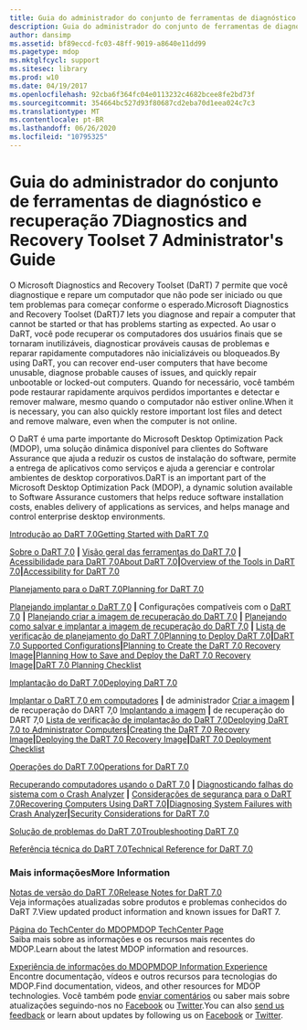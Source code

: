 ```yaml
---
title: Guia do administrador do conjunto de ferramentas de diagnóstico e recuperação 7
description: Guia do administrador do conjunto de ferramentas de diagnóstico e recuperação 7
author: dansimp
ms.assetid: bf89eccd-fc03-48ff-9019-a8640e11dd99
ms.pagetype: mdop
ms.mktglfcycl: support
ms.sitesec: library
ms.prod: w10
ms.date: 04/19/2017
ms.openlocfilehash: 92cba6f364fc04e0113232c4682bcee8fe2bd73f
ms.sourcegitcommit: 354664bc527d93f80687cd2eba70d1eea024c7c3
ms.translationtype: MT
ms.contentlocale: pt-BR
ms.lasthandoff: 06/26/2020
ms.locfileid: "10795325"
---
```

# <span data-ttu-id="0e59f-103">Guia do administrador do conjunto de ferramentas de diagnóstico e recuperação 7</span><span class="sxs-lookup"><span data-stu-id="0e59f-103">Diagnostics and Recovery Toolset 7 Administrator's Guide</span></span>


<span data-ttu-id="0e59f-104">O Microsoft Diagnostics and Recovery Toolset (DaRT) 7 permite que você diagnostique e repare um computador que não pode ser iniciado ou que tem problemas para começar conforme o esperado.</span><span class="sxs-lookup"><span data-stu-id="0e59f-104">Microsoft Diagnostics and Recovery Toolset (DaRT)7 lets you diagnose and repair a computer that cannot be started or that has problems starting as expected.</span></span> <span data-ttu-id="0e59f-105">Ao usar o DaRT, você pode recuperar os computadores dos usuários finais que se tornaram inutilizáveis, diagnosticar prováveis causas de problemas e reparar rapidamente computadores não inicializáveis ou bloqueados.</span><span class="sxs-lookup"><span data-stu-id="0e59f-105">By using DaRT, you can recover end-user computers that have become unusable, diagnose probable causes of issues, and quickly repair unbootable or locked-out computers.</span></span> <span data-ttu-id="0e59f-106">Quando for necessário, você também pode restaurar rapidamente arquivos perdidos importantes e detectar e remover malware, mesmo quando o computador não estiver online.</span><span class="sxs-lookup"><span data-stu-id="0e59f-106">When it is necessary, you can also quickly restore important lost files and detect and remove malware, even when the computer is not online.</span></span>

<span data-ttu-id="0e59f-107">O DaRT é uma parte importante do Microsoft Desktop Optimization Pack (MDOP), uma solução dinâmica disponível para clientes do Software Assurance que ajuda a reduzir os custos de instalação do software, permite a entrega de aplicativos como serviços e ajuda a gerenciar e controlar ambientes de desktop corporativos.</span><span class="sxs-lookup"><span data-stu-id="0e59f-107">DaRT is an important part of the Microsoft Desktop Optimization Pack (MDOP), a dynamic solution available to Software Assurance customers that helps reduce software installation costs, enables delivery of applications as services, and helps manage and control enterprise desktop environments.</span></span>

<a href="" id="getting-started-with-dart-7-0"></a>[<span data-ttu-id="0e59f-108">Introdução ao DaRT 7.0</span><span class="sxs-lookup"><span data-stu-id="0e59f-108">Getting Started with DaRT 7.0</span></span>](getting-started-with-dart-70-new-ia.md)  

<span data-ttu-id="0e59f-109">[Sobre o DaRT 7,0](about-dart-70-new-ia.md) **|** [Visão geral das ferramentas do DaRT 7,0](overview-of-the-tools-in-dart-70-new-ia.md) **|** [Acessibilidade para DaRT 7,0](accessibility-for-dart-70.md)</span><span class="sxs-lookup"><span data-stu-id="0e59f-109">[About DaRT 7.0](about-dart-70-new-ia.md)**|**[Overview of the Tools in DaRT 7.0](overview-of-the-tools-in-dart-70-new-ia.md)**|**[Accessibility for DaRT 7.0](accessibility-for-dart-70.md)</span></span>

<a href="" id="planning-for-dart-7-0"></a>[<span data-ttu-id="0e59f-110">Planejamento para o DaRT 7.0</span><span class="sxs-lookup"><span data-stu-id="0e59f-110">Planning for DaRT 7.0</span></span>](planning-for-dart-70-new-ia.md)  

<span data-ttu-id="0e59f-111">[Planejando implantar o DaRT 7,0](planning-to-deploy-dart-70.md) **|** Configurações compatíveis com o [DaRT 7,0](dart-70-supported-configurations-dart-7.md) **|** [Planejando criar a imagem de recuperação do DaRT 7,0](planning-to-create-the-dart-70-recovery-image.md) **|** [Planejando como salvar e implantar a imagem de recuperação do DaRT 7,0](planning-how-to-save-and-deploy-the-dart-70-recovery-image.md) **|** [Lista de verificação de planejamento do DaRT 7,0](dart-70-planning-checklist-dart-7.md)</span><span class="sxs-lookup"><span data-stu-id="0e59f-111">[Planning to Deploy DaRT 7.0](planning-to-deploy-dart-70.md)**|**[DaRT 7.0 Supported Configurations](dart-70-supported-configurations-dart-7.md)**|**[Planning to Create the DaRT 7.0 Recovery Image](planning-to-create-the-dart-70-recovery-image.md)**|**[Planning How to Save and Deploy the DaRT 7.0 Recovery Image](planning-how-to-save-and-deploy-the-dart-70-recovery-image.md)**|**[DaRT 7.0 Planning Checklist](dart-70-planning-checklist-dart-7.md)</span></span>

<a href="" id="deploying-dart-7-0"></a>[<span data-ttu-id="0e59f-112">Implantação do DaRT 7.0</span><span class="sxs-lookup"><span data-stu-id="0e59f-112">Deploying DaRT 7.0</span></span>](deploying-dart-70-new-ia.md)  

<span data-ttu-id="0e59f-113">[Implantar o DaRT 7,0 em computadores](deploying-dart-70-to-administrator-computers-dart-7.md) **|** de administrador [Criar a imagem](creating-the-dart-70-recovery-image-dart-7.md) **|** de recuperação do DART 7,0 [Implantando a imagem](deploying-the-dart-70-recovery-image-dart-7.md) **|** de recuperação do DART 7,0 [Lista de verificação de implantação do DaRT 7,0](dart-70-deployment-checklist-dart-7.md)</span><span class="sxs-lookup"><span data-stu-id="0e59f-113">[Deploying DaRT 7.0 to Administrator Computers](deploying-dart-70-to-administrator-computers-dart-7.md)**|**[Creating the DaRT 7.0 Recovery Image](creating-the-dart-70-recovery-image-dart-7.md)**|**[Deploying the DaRT 7.0 Recovery Image](deploying-the-dart-70-recovery-image-dart-7.md)**|**[DaRT 7.0 Deployment Checklist](dart-70-deployment-checklist-dart-7.md)</span></span>

<a href="" id="operations-for-dart-7-0"></a>[<span data-ttu-id="0e59f-114">Operações do DaRT 7.0</span><span class="sxs-lookup"><span data-stu-id="0e59f-114">Operations for DaRT 7.0</span></span>](operations-for-dart-70-new-ia.md)  

<span data-ttu-id="0e59f-115">[Recuperando computadores usando o DaRT 7,0](recovering-computers-using-dart-70-dart-7.md) **|** [Diagnosticando falhas do sistema com o Crash Analyzer](diagnosing-system-failures-with-crash-analyzer--dart-7.md) **|** [Considerações de segurança para o DaRT 7,0](security-considerations-for-dart-70-dart-7.md)</span><span class="sxs-lookup"><span data-stu-id="0e59f-115">[Recovering Computers Using DaRT 7.0](recovering-computers-using-dart-70-dart-7.md)**|**[Diagnosing System Failures with Crash Analyzer](diagnosing-system-failures-with-crash-analyzer--dart-7.md)**|**[Security Considerations for DaRT 7.0](security-considerations-for-dart-70-dart-7.md)</span></span>

<a href="" id="troubleshooting-dart-7-0"></a>[<span data-ttu-id="0e59f-116">Solução de problemas do DaRT 7.0</span><span class="sxs-lookup"><span data-stu-id="0e59f-116">Troubleshooting DaRT 7.0</span></span>](troubleshooting-dart-70-new-ia.md)  

<a href="" id="technical-reference-for-dart-7-0"></a>[<span data-ttu-id="0e59f-117">Referência técnica do DaRT 7.0</span><span class="sxs-lookup"><span data-stu-id="0e59f-117">Technical Reference for DaRT 7.0</span></span>](technical-reference-for-dart-70-new-ia.md)  

### <span data-ttu-id="0e59f-118">Mais informações</span><span class="sxs-lookup"><span data-stu-id="0e59f-118">More Information</span></span>

<a href="" id="release-notes-for-dart-7-0"></a>[<span data-ttu-id="0e59f-119">Notas de versão do DaRT 7.0</span><span class="sxs-lookup"><span data-stu-id="0e59f-119">Release Notes for DaRT 7.0</span></span>](release-notes-for-dart-70-new-ia.md)  
<span data-ttu-id="0e59f-120">Veja informações atualizadas sobre produtos e problemas conhecidos do DaRT 7.</span><span class="sxs-lookup"><span data-stu-id="0e59f-120">View updated product information and known issues for DaRT 7.</span></span>

<a href="" id="mdop-techcenter-page"></a>[<span data-ttu-id="0e59f-121">Página do TechCenter do MDOP</span><span class="sxs-lookup"><span data-stu-id="0e59f-121">MDOP TechCenter Page</span></span>](https://go.microsoft.com/fwlink/p/?LinkId=225286)  
<span data-ttu-id="0e59f-122">Saiba mais sobre as informações e os recursos mais recentes do MDOP.</span><span class="sxs-lookup"><span data-stu-id="0e59f-122">Learn about the latest MDOP information and resources.</span></span>

<a href="" id="mdop-information-experience"></a>[<span data-ttu-id="0e59f-123">Experiência de informações do MDOP</span><span class="sxs-lookup"><span data-stu-id="0e59f-123">MDOP Information Experience</span></span>](https://go.microsoft.com/fwlink/p/?LinkId=236032)  
<span data-ttu-id="0e59f-124">Encontre documentação, vídeos e outros recursos para tecnologias do MDOP.</span><span class="sxs-lookup"><span data-stu-id="0e59f-124">Find documentation, videos, and other resources for MDOP technologies.</span></span> <span data-ttu-id="0e59f-125">Você também pode [enviar comentários](mailto:MDOPDocs@microsoft.com) ou saber mais sobre atualizações seguindo-nos no [Facebook](https://go.microsoft.com/fwlink/p/?LinkId=242445) ou [Twitter](https://go.microsoft.com/fwlink/p/?LinkId=242447).</span><span class="sxs-lookup"><span data-stu-id="0e59f-125">You can also [send us feedback](mailto:MDOPDocs@microsoft.com) or learn about updates by following us on [Facebook](https://go.microsoft.com/fwlink/p/?LinkId=242445) or [Twitter](https://go.microsoft.com/fwlink/p/?LinkId=242447).</span></span>

 

 





